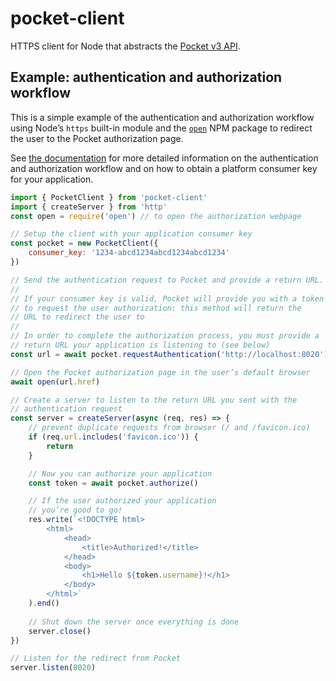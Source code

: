 # pocket-client
HTTPS client for Node that abstracts the [Pocket v3 API](https://getpocket.com/developer/docs/overview).

## Example: authentication and authorization workflow
This is a simple example of the authentication and authorization workflow using Node’s ``https`` 
built-in module and the [``open``](https://www.npmjs.com/package/open) NPM package to redirect the user
to the Pocket authorization page.

See [the documentation](https://getpocket.com/developer/docs/authentication) for more detailed information
on the authentication and authorization workflow and on how to obtain a platform consumer key for your application.

```javascript
import { PocketClient } from 'pocket-client'
import { createServer } from 'http'
const open = require('open') // to open the authorization webpage

// Setup the client with your application consumer key
const pocket = new PocketClient({ 
    consumer_key: '1234-abcd1234abcd1234abcd1234'
})

// Send the authentication request to Pocket and provide a return URL.
//
// If your consumer key is valid, Pocket will provide you with a token
// to request the user authorization: this method will return the
// URL to redirect the user to
//
// In order to complete the authorization process, you must provide a 
// return URL your application is listening to (see below)
const url = await pocket.requestAuthentication('http://localhost:8020')

// Open the Pocket authorization page in the user’s default browser
await open(url.href)

// Create a server to listen to the return URL you sent with the 
// authentication request
const server = createServer(async (req, res) => {
    // prevent duplicate requests from browser (/ and /favicon.ico)
    if (req.url.includes('favicon.ico')) {
        return
    }

    // Now you can authorize your application
    const token = await pocket.authorize()

    // If the user authorized your application
    // you’re good to go!
    res.write(`<!DOCTYPE html>
        <html>
            <head>
                <title>Authorized!</title>
            </head>
            <body>
                <h1>Hello ${token.username}!</h1>
            </body>
        </html>`
    ).end()
        
    // Shut down the server once everything is done
    server.close()
})

// Listen for the redirect from Pocket
server.listen(8020)

```
